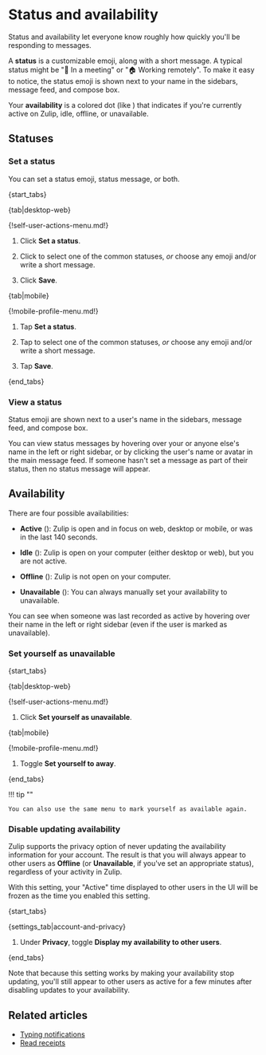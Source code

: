 # Status and availability

Status and availability let everyone know roughly how quickly you'll be
responding to messages.

A **status** is a customizable emoji, along with a short message. A typical
status might be "📅 In a meeting" or "🏠 Working remotely". To make it easy to
notice, the status emoji is shown next to your name in the sidebars, message
feed, and compose box.

Your **availability** is a colored dot (like <span class="indicator green
solid"></span>) that indicates if you're currently active on Zulip, idle,
offline, or unavailable.

## Statuses

### Set a status

You can set a status emoji, status message, or both.

{start_tabs}

{tab|desktop-web}

{!self-user-actions-menu.md!}

1. Click **Set a status**.

1. Click to select one of the common statuses, *or* choose any emoji and/or
   write a short message.

1. Click **Save**.

{tab|mobile}

{!mobile-profile-menu.md!}

1. Tap **Set a status**.

1. Tap to select one of the common statuses, *or* choose any emoji and/or
   write a short message.

1. Tap **Save**.

{end_tabs}

### View a status

Status emoji are shown next to a user's name in the sidebars, message feed,
and compose box.

You can view status messages by hovering over your or anyone else's name in the
left or right sidebar, or by clicking the user's name or avatar in the main
message feed. If someone hasn't set a message as part of their status, then no
status message will appear.

## Availability

There are four possible availabilities:

* **Active** (<span class="indicator green solid"></span>): Zulip is
  open and in focus on web, desktop or mobile, or was in the last 140
  seconds.

* **Idle** (<span class="indicator orange"></span>): Zulip is open on
  your computer (either desktop or web), but you are not active.

* **Offline** (<span class="indicator grey"></span>): Zulip is not
  open on your computer.

* **Unavailable** (<span class="indicator grey-line"></span>): You can
  always manually set your availability to unavailable.


You can see when someone was last recorded as active by hovering over
their name in the left or right sidebar (even if the user is marked as
unavailable).

### Set yourself as unavailable

{start_tabs}

{tab|desktop-web}

{!self-user-actions-menu.md!}

1. Click **Set yourself as unavailable**.

{tab|mobile}

{!mobile-profile-menu.md!}

1. Toggle **Set yourself to away**.

{end_tabs}

!!! tip ""

    You can also use the same menu to mark yourself as available again.

### Disable updating availability

Zulip supports the privacy option of never updating the availability
information for your account.  The result is that you will always
appear to other users as **Offline** (or **Unavailable**, if you've
set an appropriate status), regardless of your activity in Zulip.

With this setting, your "Active" time displayed to other users in
the UI will be frozen as the time you enabled this setting.

{start_tabs}

{settings_tab|account-and-privacy}

1. Under **Privacy**, toggle **Display my availability to other users**.

{end_tabs}

Note that because this setting works by making your availability stop
updating, you'll still appear to other users as active for a few
minutes after disabling updates to your availability.

## Related articles

* [Typing notifications](/help/typing-notifications)
* [Read receipts](/help/read-receipts)
